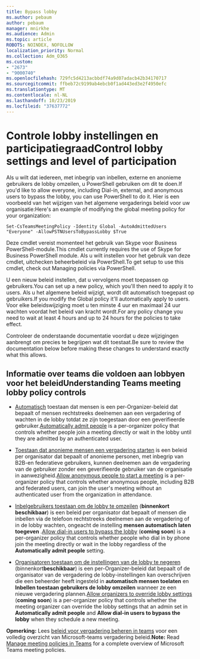 ```yaml
---
title: Bypass lobby
ms.author: pebaum
author: pebaum
manager: mnirkhe
ms.audience: Admin
ms.topic: article
ROBOTS: NOINDEX, NOFOLLOW
localization_priority: Normal
ms.collection: Adm_O365
ms.custom:
- "2673"
- "9000740"
ms.openlocfilehash: 729fc5d4213acbbdf74a9d07adacb42b34170717
ms.sourcegitcommit: ffbeb72c9199ab4ebcb0f1ad443ed3e2f4950efc
ms.translationtype: MT
ms.contentlocale: nl-NL
ms.lasthandoff: 10/23/2019
ms.locfileid: "37637772"
---
```

# <a name="control-lobby-settings-and-level-of-participation"></a><span data-ttu-id="f27a5-102">Controle lobby instellingen en participatiegraad</span><span class="sxs-lookup"><span data-stu-id="f27a5-102">Control lobby settings and level of participation</span></span>

<span data-ttu-id="f27a5-103">Als u wilt dat iedereen, met inbegrip van inbellen, externe en anonieme gebruikers de lobby omzeilen, u PowerShell gebruiken om dit te doen.</span><span class="sxs-lookup"><span data-stu-id="f27a5-103">If you'd like to allow everyone, including Dial-in, external, and anonymous users to bypass the lobby, you can use PowerShell to do it.</span></span> <span data-ttu-id="f27a5-104">Hier is een voorbeeld van het wijzigen van het algemene vergaderings beleid voor uw organisatie:</span><span class="sxs-lookup"><span data-stu-id="f27a5-104">Here's an example of modifying the global meeting policy for your organization:</span></span>

`Set-CsTeamsMeetingPolicy -Identity Global -AutoAdmittedUsers "Everyone" -AllowPSTNUsersToBypassLobby $True`

<span data-ttu-id="f27a5-105">Deze cmdlet vereist momenteel het gebruik van Skype voor Business PowerShell-module.</span><span class="sxs-lookup"><span data-stu-id="f27a5-105">This cmdlet currently requires the use of Skype for Business PowerShell module.</span></span> <span data-ttu-id="f27a5-106">Als u wilt instellen voor het gebruik van deze cmdlet, uitchecken beheerbeleid via PowerShell.</span><span class="sxs-lookup"><span data-stu-id="f27a5-106">To get setup to use this cmdlet, check out Managing policies via PowerShell.</span></span>

<span data-ttu-id="f27a5-107">U een nieuw beleid instellen, dat u vervolgens moet toepassen op gebruikers.</span><span class="sxs-lookup"><span data-stu-id="f27a5-107">You can set up a new policy, which you'll then need to apply it to users.</span></span> <span data-ttu-id="f27a5-108">Als u het algemene beleid wijzigt, wordt dit automatisch toegepast op gebruikers.</span><span class="sxs-lookup"><span data-stu-id="f27a5-108">If you modify the Global policy it'll automatically apply to users.</span></span> <span data-ttu-id="f27a5-109">Voor elke beleidswijziging moet u ten minste 4 uur en maximaal 24 uur wachten voordat het beleid van kracht wordt.</span><span class="sxs-lookup"><span data-stu-id="f27a5-109">For any policy change you need to wait at least 4 hours and up to 24 hours for the policies to take effect.</span></span>

<span data-ttu-id="f27a5-110">Controleer de onderstaande documentatie voordat u deze wijzigingen aanbrengt om precies te begrijpen wat dit toestaat.</span><span class="sxs-lookup"><span data-stu-id="f27a5-110">Be sure to review the documentation below before making these changes to understand exactly what this allows.</span></span>

## <a name="understanding-teams-meeting-lobby-policy-controls"></a><span data-ttu-id="f27a5-111">Informatie over teams die voldoen aan lobbyen voor het beleid</span><span class="sxs-lookup"><span data-stu-id="f27a5-111">Understanding Teams meeting lobby policy controls</span></span>

- <span data-ttu-id="f27a5-112">[Automatisch](https://docs.microsoft.com/microsoftteams/meeting-policies-in-teams#automatically-admit-people) toestaan dat mensen is een per-Organizer-beleid dat bepaalt of mensen rechtstreeks deelnemen aan een vergadering of wachten in de lobby totdat ze zijn toegestaan door een geverifieerde gebruiker.</span><span class="sxs-lookup"><span data-stu-id="f27a5-112">[Automatically admit people](https://docs.microsoft.com/microsoftteams/meeting-policies-in-teams#automatically-admit-people) is a per-organizer policy that controls whether people join a meeting directly or wait in the lobby until they are admitted by an authenticated user.</span></span>

- <span data-ttu-id="f27a5-113">[Toestaan dat anonieme mensen een vergadering starten](https://docs.microsoft.com/microsoftteams/meeting-policies-in-teams#allow-anonymous-people-to-start-a-meeting) is een beleid per organisator dat bepaalt of anonieme personen, met inbegrip van B2B-en federatieve gebruikers, kunnen deelnemen aan de vergadering van de gebruiker zonder een geverifieerde gebruiker van de organisatie in aanwezigheid.</span><span class="sxs-lookup"><span data-stu-id="f27a5-113">[Allow anonymous people to start a meeting](https://docs.microsoft.com/microsoftteams/meeting-policies-in-teams#allow-anonymous-people-to-start-a-meeting) is a per-organizer policy that controls whether anonymous people, including B2B and federated users, can join the user's meeting without an authenticated user from the organization in attendance.</span></span>

- <span data-ttu-id="f27a5-114">[Inbelgebruikers toestaan om de lobby te omzeilen](https://docs.microsoft.com/en-us/microsoftteams/meeting-policies-in-teams#allow-dial-in-users-to-bypass-the-lobby-coming-soon) (**binnenkort beschikbaar**) is een beleid per organisator dat bepaalt of mensen die inbellen via de telefoon rechtstreeks deelnemen aan de vergadering of in de lobby wachten, ongeacht de instelling **mensen automatisch laten toegeven** .</span><span class="sxs-lookup"><span data-stu-id="f27a5-114">[Allow dial-in users to bypass the lobby](https://docs.microsoft.com/en-us/microsoftteams/meeting-policies-in-teams#allow-dial-in-users-to-bypass-the-lobby-coming-soon) (**coming soon**) is a per-organizer policy that controls whether people who dial in by phone join the meeting directly or wait in the lobby regardless of the **Automatically admit people** setting.</span></span>

- <span data-ttu-id="f27a5-115">[Organisatoren toestaan om de instellingen van de lobby te negeren](https://docs.microsoft.com/microsoftteams/meeting-policies-in-teams#allow-organizers-to-override-lobby-settings-coming-soon) (binnenkort**beschikbaar**) is een per-Organizer-beleid dat bepaalt of de organisator van de vergadering de lobby-instellingen kan overschrijven die een beheerder heeft ingesteld in **automatisch mensen toelaten** en **Inbellen toestaan gebruikers de lobby omzeilen** wanneer ze een nieuwe vergadering plannen.</span><span class="sxs-lookup"><span data-stu-id="f27a5-115">[Allow organizers to override lobby settings](https://docs.microsoft.com/microsoftteams/meeting-policies-in-teams#allow-organizers-to-override-lobby-settings-coming-soon) (**coming soon**) is a per-organizer policy that controls whether the meeting organizer can override the lobby settings that an admin set in **Automatically admit people** and **Allow dial-in users to bypass the lobby** when they schedule a new meeting.</span></span>

<span data-ttu-id="f27a5-116">**Opmerking:** Lees [beleid voor vergadering beheren in teams](https://docs.microsoft.com/en-us/microsoftteams/meeting-policies-in-teams) voor een volledig overzicht van Microsoft-teams vergadering beleid.</span><span class="sxs-lookup"><span data-stu-id="f27a5-116">**Note:** Read [Manage meeting policies in Teams](https://docs.microsoft.com/en-us/microsoftteams/meeting-policies-in-teams) for a complete overview of Microsoft Teams meeting policies.</span></span>
